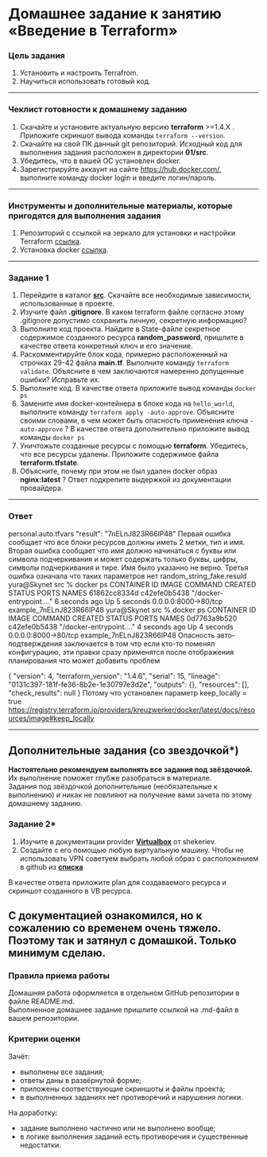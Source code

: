 # Домашнее задание к занятию «Введение в Terraform»

### Цель задания

1. Установить и настроить Terrafrom.
2. Научиться использовать готовый код.

------

### Чеклист готовности к домашнему заданию

1. Скачайте и установите актуальную версию **terraform** >=1.4.X . Приложите скриншот вывода команды ```terraform --version```.
2. Скачайте на свой ПК данный git репозиторий. Исходный код для выполнения задания расположен в директории **01/src**.
3. Убедитесь, что в вашей ОС установлен docker.
4. Зарегистрируйте аккаунт на сайте https://hub.docker.com/, выполните команду docker login и введите логин/пароль.

------

### Инструменты и дополнительные материалы, которые пригодятся для выполнения задания

1. Репозиторий с ссылкой на зеркало для установки и настройки Terraform  [ссылка](https://github.com/netology-code/devops-materials).
2. Установка docker [ссылка](https://docs.docker.com/engine/install/ubuntu/). 
------

### Задание 1

1. Перейдите в каталог [**src**](https://github.com/netology-code/ter-homeworks/tree/main/01/src). Скачайте все необходимые зависимости, использованные в проекте. 
2. Изучите файл **.gitignore**. В каком terraform файле согласно этому .gitignore допустимо сохранить личную, секретную информацию?
3. Выполните код проекта. Найдите  в State-файле секретное содержимое созданного ресурса **random_password**, пришлите в качестве ответа конкретный ключ и его значение.
4. Раскомментируйте блок кода, примерно расположенный на строчках 29-42 файла **main.tf**.
Выполните команду ```terraform validate```. Объясните в чем заключаются намеренно допущенные ошибки? Исправьте их.
5. Выполните код. В качестве ответа приложите вывод команды ```docker ps```
6. Замените имя docker-контейнера в блоке кода на ```hello_world```, выполните команду ```terraform apply -auto-approve```.
Объясните своими словами, в чем может быть опасность применения ключа  ```-auto-approve``` ? В качестве ответа дополнительно приложите вывод команды ```docker ps```
8. Уничтожьте созданные ресурсы с помощью **terraform**. Убедитесь, что все ресурсы удалены. Приложите содержимое файла **terraform.tfstate**. 
9. Объясните, почему при этом не был удален docker образ **nginx:latest** ? Ответ подкрепите выдержкой из документации провайдера.
------

### Ответ
personal.auto.tfvars
"result": "7nELnJ823R66lP48"
Первая ошибка сообщает что все блоки ресурсов должны иметь 2 метки, тип и имя.
Вторая ошибка сообщает что имя должно начинаться с буквы или символа подчеркивания и может содержать только буквы, цифры, символы подчеркивания и тире. Имя было указанно не верно.
Третья ошибка означала что таких параметров нет random_string_fake.resuld
yura@Skynet src % docker ps
CONTAINER ID   IMAGE          COMMAND                  CREATED         STATUS         PORTS                  NAMES
61862cc8334d   c42efe0b5438   "/docker-entrypoint.…"   6 seconds ago   Up 5 seconds   0.0.0.0:8000->80/tcp   example_7nELnJ823R66lP48
yura@Skynet src % docker ps
CONTAINER ID   IMAGE          COMMAND                  CREATED         STATUS         PORTS                  NAMES
0d7763a9b520   c42efe0b5438   "/docker-entrypoint.…"   4 seconds ago   Up 4 seconds   0.0.0.0:8000->80/tcp   example_7nELnJ823R66lP48
Опасность авто-подтверждения заключается в том что если кто-то поменял конфигурацию, эти правки сразу применятся после отображения планирования что может добавить проблем

{
  "version": 4,
  "terraform_version": "1.4.6",
  "serial": 15,
  "lineage": "0131c397-181f-fe36-8b2e-1e30797e3d2e",
  "outputs": {},
  "resources": [],
  "check_results": null
}
Потому что установлен параметр keep_locally = true
https://registry.terraform.io/providers/kreuzwerker/docker/latest/docs/resources/image#keep_locally

------

## Дополнительные задания (со звездочкой*)

**Настоятельно рекомендуем выполнять все задания под звёздочкой.**   Их выполнение поможет глубже разобраться в материале.   
Задания под звёздочкой дополнительные (необязательные к выполнению) и никак не повлияют на получение вами зачета по этому домашнему заданию. 

### Задание 2*

1. Изучите в документации provider [**Virtualbox**](https://docs.comcloud.xyz/providers/shekeriev/virtualbox/latest/docs) от 
shekeriev.
2. Создайте с его помощью любую виртуальную машину. Чтобы не использовать VPN советуем выбрать любой образ с расположением в github из [**списка**](https://www.vagrantbox.es/)

В качестве ответа приложите plan для создаваемого ресурса и скриншот созданного в VB ресурса. 

С документацией ознакомился, но к сожалению со временем очень тяжело. Поэтому так и затянул с домашкой. Только минимум сделаю.
------

### Правила приема работы

Домашняя работа оформляется в отдельном GitHub репозитории в файле README.md.   
Выполненное домашнее задание пришлите ссылкой на .md-файл в вашем репозитории.

### Критерии оценки

Зачёт:

* выполнены все задания;
* ответы даны в развёрнутой форме;
* приложены соответствующие скриншоты и файлы проекта;
* в выполненных заданиях нет противоречий и нарушения логики.

На доработку:

* задание выполнено частично или не выполнено вообще;
* в логике выполнения заданий есть противоречия и существенные недостатки.
